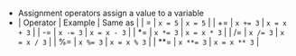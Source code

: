 - Assignment operators assign a value to a variable
- | Operator | Example | Same as |
  | = | `x = 5` | `x = 5` |
  | += | `x += 3` | `x = x + 3` |
  | -= | `x -= 3` | `x = x - 3` |
  | *= | `x *= 3` | `x = x * 3` |
  | /= | `x /= 3` | `x = x / 3` |
  | %= | `x %= 3` | `x = x % 3` |
  | **= | `x **= 3` | `x = x ** 3` |
